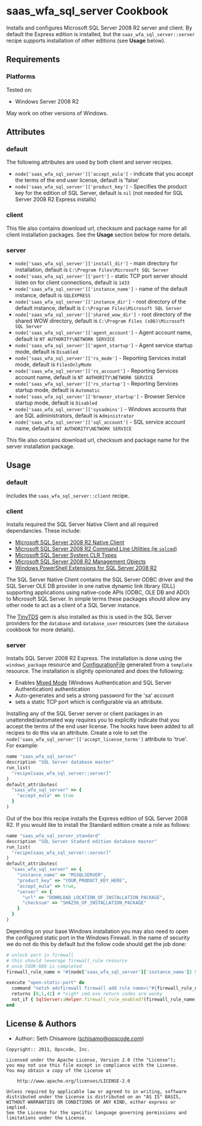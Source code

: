saas_wfa_sql_server Cookbook
===================
Installs and configures Microsoft SQL Server 2008 R2 server and client.  By default the Express edition is installed, but the `saas_wfa_sql_server::server` recipe supports installation of other editions (see __Usage__ below).


Requirements
------------
### Platforms
Tested on:
- Windows Server 2008 R2

May work on other versions of Windows.


Attributes
----------
### default
The following attributes are used by both client and server recipes.

* `node['saas_wfa_sql_server']['accept_eula']` - indicate that you accept the terms of the end user license, default is 'false'
* `node['saas_wfa_sql_server']['product_key']` - Specifies the product key for the edition of SQL Server, default is `nil` (not needed for SQL Server 2008 R2 Express installs)

### client
This file also contains download url, checksum and package name for all client installation packages.  See the __Usage__ section below for more details.

### server
* `node['saas_wfa_sql_server']['install_dir']` - main directory for installation, default is `C:\Program Files\Microsoft SQL Server`
* `node['saas_wfa_sql_server']['port']` - static TCP port server should listen on for client connections, default is `1433`
* `node['saas_wfa_sql_server']['instance_name']` - name of the default instance, default is `SQLEXPRESS`
* `node['saas_wfa_sql_server']['instance_dir']` - root directory of the default instance, default is `C:\Program Files\Microsoft SQL Server`
* `node['saas_wfa_sql_server']['shared_wow_dir']` - root directory of the shared WOW directory, default is `C:\Program Files (x86)\Microsoft SQL Server`
* `node['saas_wfa_sql_server']['agent_account']` - Agent account name, default is `NT AUTHORITY\NETWORK SERVICE`
* `node['saas_wfa_sql_server']['agent_startup']` - Agent service startup mode, default is `Disabled`
* `node['saas_wfa_sql_server']['rs_mode']` - Reporting Services install mode, default is `FilesOnlyMode`
* `node['saas_wfa_sql_server']['rs_account']` - Reporting Services account name, default is `NT AUTHORITY\NETWORK SERVICE`
* `node['saas_wfa_sql_server']['rs_startup']` - Reporting Services startup mode, default is `Automatic`
* `node['saas_wfa_sql_server']['browser_startup']` - Browser Service startup mode, default is `Disabled`
* `node['saas_wfa_sql_server']['sysadmins']` - Windows accounts that are SQL administrators, default is `Administrator`
* `node['saas_wfa_sql_server']['sql_account']` - SQL service account name, default is `NT AUTHORITY\NETWORK SERVICE`

This file also contains download url, checksum and package name for the server installation package.


Usage
-----
### default
Includes the `saas_wfa_sql_server::client` recipe.

### client
Installs required the SQL Server Native Client and all required dependancies. These include:

* [Microsoft SQL Server 2008 R2 Native Client](http://www.microsoft.com/download/en/details.aspx?id=16978#SNAC)
* [Microsoft SQL Server 2008 R2 Command Line Utilities (ie `sqlcmd`)](http://www.microsoft.com/download/en/details.aspx?id=16978#SQLCMD)
* [Microsoft SQL Server System CLR Types](http://www.microsoft.com/download/en/details.aspx?id=16978#SQLSYSCLR)
* [Microsoft SQL Server 2008 R2 Management Objects](http://www.microsoft.com/download/en/details.aspx?id=16978#SMO)
* [Windows PowerShell Extensions for SQL Server 2008 R2](http://www.microsoft.com/download/en/details.aspx?id=16978#PowerShell)

The SQL Server Native Client contains the SQL Server ODBC driver and the SQL Server OLE DB provider in one native dynamic link library (DLL) supporting applications using native-code APIs (ODBC, OLE DB and ADO) to Microsoft SQL Server.  In simple terms these packages should allow any other node to act as a client of a SQL Server instance.

The [TinyTDS](https://github.com/rails-sqlserver/tiny_tds) gem is also installed as this is used in the SQL Server providers for the `database` and `database_user` resources (see the `database` cookbook for more details).

### server
Installs SQL Server 2008 R2 Express.  The installation is done using the `windows_package` resource and [ConfigurationFile](http://msdn.microsoft.com/en-us/library/dd239405.aspx) generated from a `template` resource.  The installation is slightly opinionated and does the following:

* Enables [Mixed Mode](http://msdn.microsoft.com/en-us/library/aa905171\(v=sql.80\).aspx) (Windows Authentication and SQL Server Authentication) authentication
* Auto-generates and sets a strong password for the 'sa' account
* sets a static TCP port which is configurable via an attribute.

Installing any of the SQL Server server or client packages in an unattended/automated way requires you to explicitly indicate that you accept the terms of the end user license. The hooks have been added to all recipes to do this via an attribute.  Create a role to set the `node['saas_wfa_sql_server']['accept_license_terms']` attribute to 'true'.  For example:

```ruby
name "saas_wfa_sql_server"
description "SQL Server database master"
run_list(
  "recipe[saas_wfa_sql_server::server]"
)
default_attributes(
  "saas_wfa_sql_server" => {
    "accept_eula" => true
  }
)
```

Out of the box this recipe installs the Express edition of SQL Server 2008 R2.  If you would like to install the Standard edition create a role as follows:

```ruby
name "saas_wfa_sql_server_standard"
description "SQL Server Stadard edition database master"
run_list(
  "recipe[saas_wfa_sql_server::server]"
)
default_attributes(
  "saas_wfa_sql_server" => {
    "instance_name" => "MSSQLSERVER",
    "product_key" => "YOUR_PRODUCT_KEY_HERE",
    "accept_eula" => true,
    "server" => {
      "url" => "DOWNLOAD_LOCATION_OF_INSTALLATION_PACKAGE",
      "checksum" => "SHA256_OF_INSTALLATION_PACKAGE"
    }
  }
)
```

Depending on your base Windows installation you may also need to open the configured static port in the Windows Firewall.  In the name of security we do not do this by default but the follow code should get the job done:

```ruby
# unlock port in firewall
# this should leverage firewall_rule resource
# once COOK-689 is completed
firewall_rule_name = "#{node['saas_wfa_sql_server']['instance_name']} Static Port"

execute "open-static-port" do
  command "netsh advfirewall firewall add rule name=\"#{firewall_rule_name}\" dir=in action=allow protocol=TCP localport=#{node['saas_wfa_sql_server']['port']}"
  returns [0,1,42] # *sigh* cmd.exe return codes are wonky
  not_if { SqlServer::Helper.firewall_rule_enabled?(firewall_rule_name) }
end
```

License & Authors
-----------------
- Author:: Seth Chisamore (<schisamo@opscode.com>)

```text
Copyright:: 2011, Opscode, Inc.

Licensed under the Apache License, Version 2.0 (the "License");
you may not use this file except in compliance with the License.
You may obtain a copy of the License at

    http://www.apache.org/licenses/LICENSE-2.0

Unless required by applicable law or agreed to in writing, software
distributed under the License is distributed on an "AS IS" BASIS,
WITHOUT WARRANTIES OR CONDITIONS OF ANY KIND, either express or implied.
See the License for the specific language governing permissions and
limitations under the License.
```
